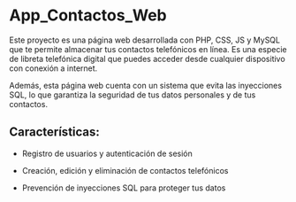 # App_Contactos_Web

Este proyecto es una página web desarrollada con PHP, CSS, JS y MySQL que te permite almacenar tus contactos telefónicos en línea. Es una especie de libreta telefónica digital que puedes acceder desde cualquier dispositivo con conexión a internet.

Además, esta página web cuenta con un sistema que evita las inyecciones SQL, lo que garantiza la seguridad de tus datos personales y de tus contactos.

## Características:

- Registro de usuarios y autenticación de sesión
* Creación, edición y eliminación de contactos telefónicos
+ Prevención de inyecciones SQL para proteger tus datos
